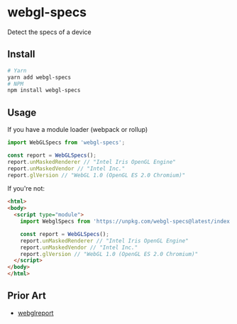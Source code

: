webgl-specs
==============

Detect the specs of a device

## Install
```bash
# Yarn
yarn add webgl-specs
# NPM
npm install webgl-specs
```

## Usage
If you have a module loader (webpack or rollup)
```js
import WebGLSpecs from 'webgl-specs';

const report = WebGLSpecs();
report.unMaskedRenderer // "Intel Iris OpenGL Engine"
report.unMaskedVendor // "Intel Inc."
report.glVersion // "WebGL 1.0 (OpenGL ES 2.0 Chromium)"
```

If you're not:
```html
<html>
<body>
  <script type="module">
    import WebglSpecs from 'https://unpkg.com/webgl-specs@latest/index.js';

    const report = WebGLSpecs();
    report.unMaskedRenderer // "Intel Iris OpenGL Engine"
    report.unMaskedVendor // "Intel Inc."
    report.glVersion // "WebGL 1.0 (OpenGL ES 2.0 Chromium)"
  </script>
</body>
</html>
```

## Prior Art
* [webglreport](https://github.com/AnalyticalGraphicsInc/webglreport)
